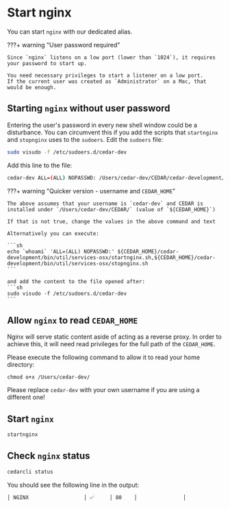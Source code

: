 # Start nginx

You can start `nginx` with our dedicated alias.

???+ warning "User password required"

    Since `nginx` listens on a low port (lower than `1024`), it requires your password to start up.
    
    You need necessary privileges to start a listener on a low port.
    If the current user was created as `Administrator` on a Mac, that would be enough. 

## Starting `nginx` without user password

Entering the user's password in every new shell window could be a disturbance.
You can circumvent this if you add the scripts that `startnginx` and `stopnginx` uses to the `sudoers`.
Edit the `sudoers` file:

```sh
sudo visudo -f /etc/sudoers.d/cedar-dev
```

Add this line to the file:
```sh
cedar-dev ALL=(ALL) NOPASSWD: /Users/cedar-dev/CEDAR/cedar-development/bin/util/services-osx/startnginx.sh,/Users/cedar-dev/CEDAR/cedar-development/bin/util/services-osx/stopnginx.sh
```

???+ warning "Quicker version - username and `CEDAR_HOME`"

    The above assumes that your username is `cedar-dev` and CEDAR is installed under `/Users/cedar-dev/CEDAR/` (value of `${CEDAR_HOME}`)

    If that is not true, change the values in the above command and text

    Alternatively you can execute:

    ```sh
    echo `whoami` 'ALL=(ALL) NOPASSWD:' ${CEDAR_HOME}/cedar-development/bin/util/services-osx/startnginx.sh,${CEDAR_HOME}/cedar-development/bin/util/services-osx/stopnginx.sh 
    ```

    and add the content to the file opened after:
    ```sh
    sudo visudo -f /etc/sudoers.d/cedar-dev
    ```



## Allow `nginx` to read `CEDAR_HOME`

Nginx will serve static content aside of acting as a reverse proxy. In order to achieve this, it will need read privileges for the full path of the `CEDAR_HOME`.

Please execute the following command to allow it to read your home directory:

```
chmod o+x /Users/cedar-dev/
```

Please replace `cedar-dev` with your own username if you are using a different one!

## Start `nginx`
```sh
startnginx
```

## Check `nginx` status
```sh
cedarcli status
```

You should see the following line in the output:
```
│ NGINX                  │ ✅     │ 80    │               │
```
